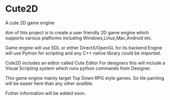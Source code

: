 # Cute2D
A cute 2D game engine

Aim of this project is to create a user friendly 2D game engine which supports various platforms 
including Windows,Linux,Mac,Android etc.

Game engine will use SDL or either DirectX/OpenGL for its backend
Engine will use Python for scripting and any C++ native library could be imported.

Cute2D includes an editor called Cute Editor
For designers this will include a Visual Scripting system which runs python commands from Designer.

This game engine mainly target Top Down RPG style games.
So tile painting will be easier here than any other availble.

Futher information will be added soon.
